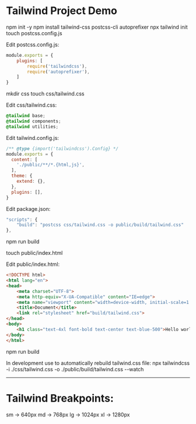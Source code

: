 # Tailwind Project Demo

npm init -y 
npm install tailwind-css postcss-cli autoprefixer
npx tailwind init
touch postcss.config.js

Edit postcss.config.js:
```javascript
module.exports = {
    plugins: [
        require('tailwindcss'),
        require('autoprefixer'),
    ]
}
```

mkdir css
touch css/tailwind.css

Edit css/tailwind.css:
```css
@tailwind base;
@tailwind components;
@tailwind utilities;
```

Edit tailwind.config.js:
```javascript
/** @type {import('tailwindcss').Config} */
module.exports = {
  content: [
    './public/**/*.{html,js}',
  ],
  theme: {
    extend: {},
  },
  plugins: [],
}
```

Edit package.json:
```javascript
"scripts": {
    "build": "postcss css/tailwind.css -o public/build/tailwind.css"
},
```

npm run build

touch public/index.html

Edit public/index.html:
```html
<!DOCTYPE html>
<html lang="en">
<head>
    <meta charset="UTF-8">
    <meta http-equiv="X-UA-Compatible" content="IE=edge">
    <meta name="viewport" content="width=device-width, initial-scale=1.0">
    <title>Document</title>
    <link rel="stylesheet" href="build/tailwind.css">
</head>
<body>
    <h1 class="text-4xl font-bold text-center text-blue-500">Hello world!</h1>
</body>
</html>
```

npm run build

In development use to automatically rebuild tailwind.css file:
npx tailwindcss -i ./css/tailwind.css -o ./public/build/tailwind.css --watch

-------------------------------------------------------------------------------

# Tailwind Breakpoints:
sm ->  640px
md ->  768px
lg -> 1024px 
xl -> 1280px